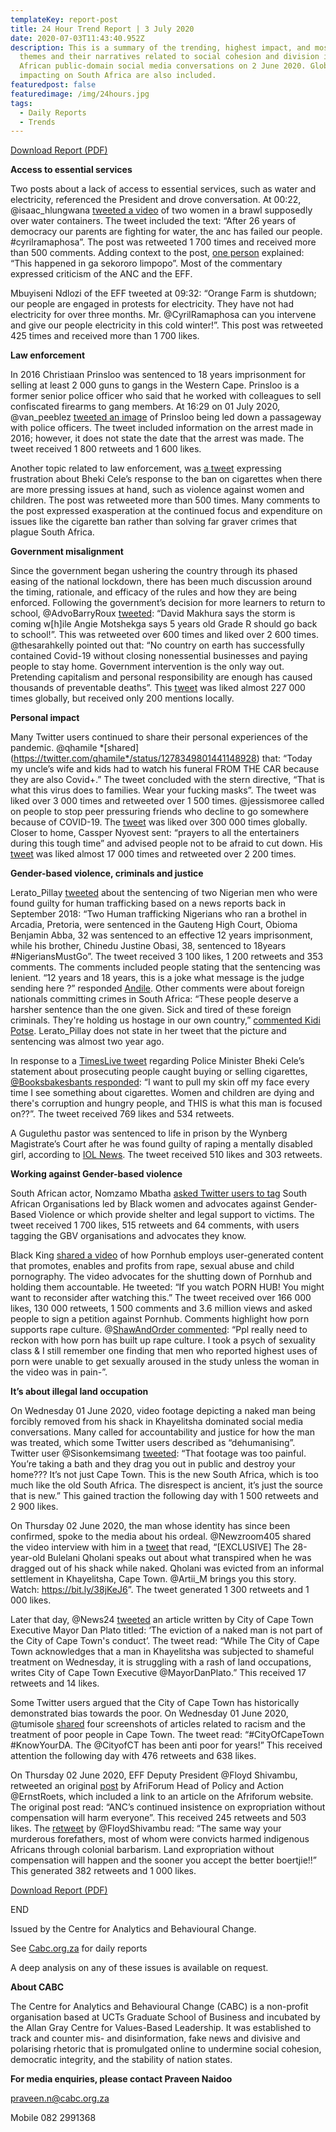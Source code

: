 ```yaml
---
templateKey: report-post
title: 24 Hour Trend Report | 3 July 2020
date: 2020-07-03T11:43:40.952Z
description: This is a summary of the trending, highest impact, and most active
  themes and their narratives related to social cohesion and division in South
  African public-domain social media conversations on 2 June 2020. Global trends
  impacting on South Africa are also included.
featuredpost: false
featuredimage: /img/24hours.jpg
tags:
  - Daily Reports
  - Trends
---
```

<a target="blank" href="https://drive.google.com/u/0/uc?id=1MvU_unZjqzIvRkIQdJl6WAhrdSkPLN0t&export=download">Download Report (PDF)</a>

**Access to essential services**

Two posts about a lack of access to essential services, such as water and electricity, referenced the President and drove conversation. At 00:22, @isaac_hlungwana [tweeted a video](https://twitter.com/isaac_hlungwana/status/1278453845237039104) of two women in a brawl supposedly over water containers. The tweet included the text: “After 26 years of democracy our parents are fighting for water, the anc has failed our people. #cyrilramaphosa”. The post was retweeted 1 700 times and received more than 500 comments. Adding context to the post, [one person](https://twitter.com/judromajuda/status/1278538003657437185) explained: “This happened in ga sekororo limpopo”. Most of the commentary expressed criticism of the ANC and the EFF.

Mbuyiseni Ndlozi of the EFF tweeted at 09:32: “Orange Farm is shutdown; our people are engaged in protests for electricity. They have not had electricity for over three months. Mr. @CyrilRamaphosa can you intervene and give our people electricity in this cold winter!”. This post was retweeted 425 times and received more than 1 700 likes.

**Law enforcement**

In 2016 Christiaan Prinsloo was sentenced to 18 years imprisonment for selling at least 2 000 guns to gangs in the Western Cape. Prinsloo is a former senior police officer who said that he worked with colleagues to sell confiscated firearms to gang members. At 16:29 on 01 July 2020, @van_peeblez [tweeted an image](https://twitter.com/van_peeblez/status/1278334991244636162) of Prinsloo being led down a passageway with police officers. The tweet included information on the arrest made in 2016; however, it does not state the date that the arrest was made. The tweet received 1 800 retweets and 1 600 likes.

Another topic related to law enforcement, was [a tweet](https://twitter.com/booksbakesbants/status/1278597139933913088) expressing frustration about Bheki Cele’s response to the ban on cigarettes when there are more pressing issues at hand, such as violence against women and children. The post was retweeted more than 500 times. Many comments to the post expressed exasperation at the continued focus and expenditure on issues like the cigarette ban rather than solving far graver crimes that plague South Africa.

**Government misalignment**

Since the government began ushering the country through its phased easing of the national lockdown, there has been much discussion around the timing, rationale, and efficacy of the rules and how they are being enforced. Following the government’s decision for more learners to return to school, @AdvoBarryRoux [tweeted](https://twitter.com/AdvoBarryRoux/status/1278771554860531713): “David Makhura says the storm is coming w\[h]ile Angie Motshekga says 5 years old Grade R should go back to school!”. This was retweeted over 600 times and liked over 2 600 times. @thesarahkelly pointed out that: “No country on earth has successfully contained Covid-19 without closing nonessential businesses and paying people to stay home. Government intervention is the only way out. Pretending capitalism and personal responsibility are enough has caused thousands of preventable deaths”. This [tweet](https://twitter.com/thesarahkelly/status/1278427592824102915) was liked almost 227 000 times globally, but received only 200 mentions locally.

**Personal impact**

Many Twitter users continued to share their personal experiences of the pandemic. @qhamile *\[shared](https://twitter.com/qhamile*/status/1278349801441148928) that: “Today my uncle’s wife and kids had to watch his funeral FROM THE CAR because they are also Covid+.” The tweet concluded with the stern directive, “That is what this virus does to families. Wear your fucking masks”. The tweet was liked over 3 000 times and retweeted over 1 500 times. @jessismoree called on people to stop peer pressuring friends who decline to go somewhere because of COVID-19. The [tweet](https://twitter.com/jessismoree/status/1278301213222670337) was liked over 300 000 times globally. Closer to home, Cassper Nyovest sent: “prayers to all the entertainers during this tough time” and advised people not to be afraid to cut down. His [tweet](https://twitter.com/casspernyovest/status/1278612674381824006) was liked almost 17 000 times and retweeted over 2 200 times.

**Gender-based violence, criminals and justice**

Lerato_Pillay [tweeted](https://twitter.com/Lerato_Pillay/status/1278589825487187968) about the sentencing of two Nigerian men who were found guilty for human trafficking based on a news reports back in September 2018: “Two Human trafficking Nigerians who ran a brothel in Arcadia, Pretoria, were sentenced in the Gauteng High Court, Obioma Benjamin Abba, 32 was sentenced to an effective 12 years imprisonment, while his brother, Chinedu Justine Obasi, 38, sentenced to 18years #NigeriansMustGo”. The tweet received 3 100 likes, 1 200 retweets and 353 comments. The comments included people stating that the sentencing was lenient. “12 years and 18 years, this is a joke what message is the judge sending here ?” responded [Andile](https://twitter.com/Andile209/status/1278601090527899653). Other comments were about foreign nationals committing crimes in South Africa: “These people deserve a harsher sentence than the one given. Sick and tired of these foreign criminals. They're holding us hostage in our own country,” [commented Kidi Potse](https://twitter.com/KidiPotse/status/1278609030542483456). Lerato_Pillay does not state in her tweet that the picture and sentencing was almost two year ago.

In response to a [TimesLive tweet](https://twitter.com/TimesLIVE/status/1278547807415271425) regarding Police Minister Bheki Cele’s statement about prosecuting people caught buying or selling cigarettes, [@Booksbakesbants responded](https://twitter.com/booksbakesbants/status/1278597139933913088): “I want to pull my skin off my face every time I see something about cigarettes. Women and children are dying and there's corruption and hungry people, and THIS is what this man is focused on??”. The tweet received 769 likes and 534 retweets.

A Gugulethu pastor was sentenced to life in prison by the Wynberg Magistrate’s Court after he was found guilty of raping a mentally disabled girl, according to [IOL News](https://twitter.com/IOL/status/1278753906781290497). The tweet received 510 likes and 303 retweets.

**Working against Gender-based violence**

South African actor, Nomzamo Mbatha [asked Twitter users to tag](https://twitter.com/NomzamoMbatha/status/1278711190651375622) South African Organisations led by Black women and advocates against Gender-Based Violence or which provide shelter and legal support to victims. The tweet received 1 700 likes, 515 retweets and 64 comments, with users tagging the GBV organisations and advocates they know.

Black King [shared a video](https://twitter.com/DfinesseDee/status/1278577947855765504) of how Pornhub employs user-generated content that promotes, enables and profits from rape, sexual abuse and child pornography. The video advocates for the shutting down of Pornhub and holding them accountable. He tweeted: “If you watch PORN HUB! You might want to reconsider after watching this.” The tweet received over 166 000 likes, 130 000 retweets, 1 500 comments and 3.6 million views and asked people to sign a petition against Pornhub. Comments highlight how porn supports rape culture. @[ShawAndOrder commented](https://twitter.com/ShawAndOrder/status/1278738272588627973): “Ppl really need to reckon with how porn has built up rape culture. I took a psych of sexuality class & I still remember one finding that men who reported highest uses of porn were unable to get sexually aroused in the study unless the woman in the video was in pain-”.

**It’s about illegal land occupation**

On Wednesday 01 June 2020, video footage depicting a naked man being forcibly removed from his shack in Khayelitsha dominated social media conversations. Many called for accountability and justice for how the man was treated, which some Twitter users described as “dehumanising”. Twitter user @Sisonkemsimang [tweeted](https://twitter.com/Sisonkemsimang/status/1278342206512717824): “That footage was too painful. You’re taking a bath and they drag you out in public and destroy your home??? It’s not just Cape Town. This is the new South Africa, which is too much like the old South Africa. The disrespect is ancient, it’s just the source that is new.” This gained traction the following day with 1 500 retweets and 2 900 likes.

On Thursday 02 June 2020, the man whose identity has since been confirmed, spoke to the media about his ordeal. @Newzroom405 shared the video interview with him in a [tweet](https://twitter.com/Newzroom405/status/1278600605725011968) that read, “\[EXCLUSIVE] The 28-year-old Bulelani Qholani speaks out about what transpired when he was dragged out of his shack while naked. Qholani was evicted from an informal settlement in Khayelitsha, Cape Town. @Artii_M brings you this story. Watch: <https://bit.ly/38jKeJ6>”. The tweet generated 1 300 retweets and 1 000 likes.

Later that day, @News24 [tweeted](https://twitter.com/News24/status/1278660423290675202) an article written by City of Cape Town Executive Mayor Dan Plato titled: ‘The eviction of a naked man is not part of the City of Cape Town's conduct’. The tweet read: “While The City of Cape Town acknowledges that a man in Khayelitsha was subjected to shameful treatment on Wednesday, it is struggling with a rash of land occupations, writes City of Cape Town Executive @MayorDanPlato.” This received 17 retweets and 14 likes.

Some Twitter users argued that the City of Cape Town has historically demonstrated bias towards the poor. On Wednesday 01 June 2020, @tumisole [shared](https://twitter.com/tumisole/status/1278430956353970177) four screenshots of articles related to racism and the treatment of poor people in Cape Town. The tweet read: “#CityOfCapeTown #KnowYourDA. The @CityofCT has been anti poor for years!” This received attention the following day with 476 retweets and 638 likes.

On Thursday 02 June 2020, EFF Deputy President @Floyd Shivambu, retweeted an original [post](https://twitter.com/ErnstRoets/status/1278735244502405120) by AfriForum Head of Policy and Action @ErnstRoets, which included a link to an article on the Afriforum website. The original post read: “ANC’s continued insistence on expropriation without compensation will harm everyone”. This received 245 retweets and 503 likes. The [retweet](https://twitter.com/FloydShivambu/status/1278739466765688834) by @FloydShivambu read: “The same way your murderous forefathers, most of whom were convicts harmed indigenous Africans through colonial barbarism. Land expropriation without compensation will happen and the sooner you accept the better boertjie!!” This generated 382 retweets and 1 000 likes.[](<>)

<a target="blank" href="https://drive.google.com/u/0/uc?id=1MvU_unZjqzIvRkIQdJl6WAhrdSkPLN0t&export=download">Download Report (PDF)</a>

[](<>)END

Issued by the Centre for Analytics and Behavioural Change.

See [Cabc.org.za](http://cabc.org.za/) for daily reports

A deep analysis on any of these issues is available on request.

**About CABC**

The Centre for Analytics and Behavioural Change (CABC) is a non-profit organisation based at UCTs Graduate School of Business and incubated by the Allan Gray Centre for Values-Based Leadership. It was established to track and counter mis- and disinformation, fake news and divisive and polarising rhetoric that is promulgated online to undermine social cohesion, democratic integrity, and the stability of nation states.

**For media enquiries, please contact Praveen Naidoo**

[praveen.n@cabc.org.za](mailto:praveennaidoo123@gmail.com)

Mobile 082 2991368